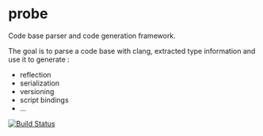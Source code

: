 # probe
Code base parser and code generation framework.

The goal is to parse a code base with clang, extracted type information and use it to generate :
* reflection
* serialization
* versioning
* script bindings
* ...

[![Build Status](https://travis-ci.org/eparayre/probe.svg)](https://travis-ci.org/eparayre/probe)
